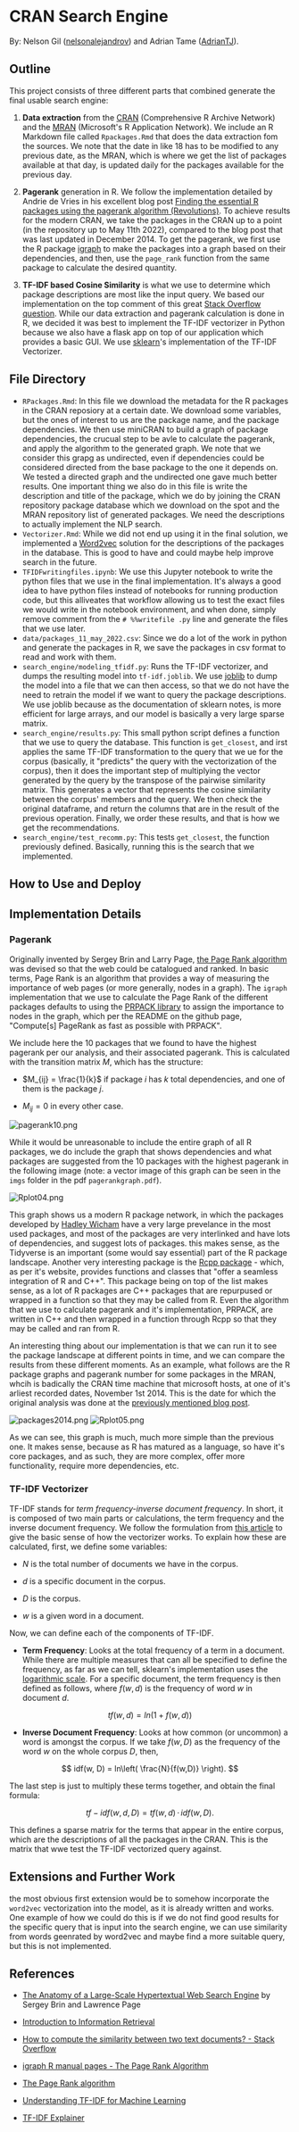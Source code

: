 # CRAN Search Engine

By: Nelson Gil ([nelsonalejandrov](https://github.com/nelsonalejandrov)) and Adrian Tame ([AdrianTJ](https://github.com/AdrianTJ)).

## Outline

This project consists of three different parts that combined generate the final usable search engine: 

1. **Data extraction** from the [CRAN](https://cran.r-project.org/) (Comprehensive R Archive Network) and the [MRAN](https://mran.microsoft.com/rro) (Microsoft's R Application Network). We include an R Markdown file called `Rpackages.Rmd`  that does the data extraction fom the sources. We note that the date in like 18 has to be modified to any previous date, as the MRAN, which is where we get the list of packages available at that day, is updated daily for the packages available for the previous day. 

2. **Pagerank** generation in R. We follow the implementation detailed by Andrie de Vries in his excellent blog post [Finding the essential R packages using the pagerank algorithm (Revolutions)](https://blog.revolutionanalytics.com/2014/12/a-reproducible-r-example-finding-the-most-popular-packages-using-the-pagerank-algorithm.html). To achieve results for the modern CRAN, we take the packages in the CRAN up to a point (in the repository up to May 11th 2022), compared to the blog post that was last updated in December 2014. To get the pagerank, we first use the R package [igraph](https://cran.r-project.org/web/packages/igraph/index.html) to make the packages into a graph based on their dependencies, and then, use the `page_rank` function from the same package to calculate the desired quantity.

3. **TF-IDF based Cosine Similarity** is what we use to determine which package descriptions are most like the input query. We based our implementation on the top comment of this great [Stack Overflow question](https://stackoverflow.com/questions/8897593/how-to-compute-the-similarity-between-two-text-documents). While our data extraction and pagerank calculation is done in R, we decided it was best to implement the TF-IDF vectorizer in Python because we also have a flask app on top of our application which provides a basic GUI. We use [sklearn](https://scikit-learn.org/stable/modules/generated/sklearn.feature_extraction.text.TfidfVectorizer.html)'s implementation of the TF-IDF Vectorizer. 

## File Directory

* `RPackages.Rmd`: In this file we download the metadata for the R packages in the CRAN reposiory at a certain date. We download some variables, but the ones of interest to us are the package name, and the package dependencies. We then use miniCRAN to build a graph of package dependencies, the crucual step to be avle to calculate the pagerank, and apply the algorithm to the generated graph. We note that we consider this grapg as undirected, even if dependencies could be considered directed from the base package to the one it depends on. We tested a directed graph and the undirected one gave much better results. One important thing we also do in this file is write the description and title of the package, which we do by joining the CRAN repository package database which we download on the spot and the MRAN repository list of generated packages. We need the descriptions to actually implement the NLP search. 
* `Vectorizer.Rmd`: While we did not end up using it in the final solution, we implemented a [Word2vec](https://en.wikipedia.org/wiki/Word2vec) solution for the descriptions of the packages in the database. This is good to have and could maybe help improve search in the future. 
* `TFIDFwritingfiles.ipynb`: We use this Jupyter notebook to write the python files that we use in the final implementation. It's always a good idea to have python files instead of notebooks for running production code, but this alliveates that workflow allowing us to test the exact files we would write in the notebook environment, and when done, simply remove comment from the `# %%writefile .py` line and generate the files that we use later. 
* `data/packages_11_may_2022.csv`: Since we do a lot of the work in python and generate the packages in R, we save the packages in csv format to read and work with them. 
* `search_engine/modeling_tfidf.py`: Runs the TF-IDF vectorizer, and dumps the resulting model into `tf-idf.joblib`. We use [joblib](https://scikit-learn.org/dev/model_persistence.html) to dump the model into a file that we can then access, so that we do not have the need to retrain the model if we want to query the package descriptions. We use joblib because as the documentation of sklearn notes,  is more efficient for large arrays, and our model is basically a very large sparse matrix. 
* `search_engine/results.py`: This small python script defines a function that we use to query the database. This function is `get_closest`, and irst applies the same TF-IDF transformation to the query that we ue for the corpus (basically, it "predicts" the query with the vectorization of the corpus), then it does the important step of multiplying the vector generated by the query by the transpose of the pairwise similarity matrix. This generates a vector that represents the cosine similarity between the corpus' members and the query. We then check the original dataframe, and return the columns that are in the result of the previous operation. Finally, we order these results, and that is how we get the recommendations. 
* `search_engine/test_recomm.py`: This tests `get_closest`, the function previously defined. Basically, running this is the search that we implemented. 

## How to Use and Deploy

## Implementation Details

### Pagerank

Originally invented by Sergey Brin and Larry Page, [the Page Rank algorithm](http://ilpubs.stanford.edu:8090/422/1/1999-66.pdf) was devised so that the web could be catalogued and ranked. In basic terms, Page Rank is an algorithm that provides a way of measuring the importance of web pages (or more generally, nodes in a graph). The `igraph` implementation that we use to calculate the Page Rank of the different packages defaults to using the [PRPACK library](https://github.com/dgleich/prpack) to assign the importance to nodes in the graph, which per the README on the github page, "Compute[s] PageRank as fast as possible with PRPACK". 

We include here the 10 packages that we found to have the highest pagerank per our analysis, and their associated pagerank. This is calculated with the transition matrix $M$, which has the structure: 

* $M_{ij} = \frac{1}{k}$ if package $i$ has $k$ total dependencies, and one of them is the package $j$. 

* $M_{ij} = 0$ in every other case. 

<img title="" src="./imgs/pagerank10.png" alt="pagerank10.png" data-align="center">

While it would be unreasonable to include the entire graph of all R packages, we do include the graph that shows dependencies and what packages are suggested from the 10 packages with the highest pagerank in the following image (note: a vector image of this graph can be seen in the `imgs` folder in the pdf `pagerankgraph.pdf`). 

<img src="./imgs/Rplot04.png" title="" alt="Rplot04.png" data-align="center">

This graph shows us a modern R package network, in which the packages developed by [Hadley Wicham](https://hadley.nz/) have a very large prevelance in the most used packages, and most of the packages are very interlinked and have lots of dependencies, and suggest lots of packages. this makes sense, as the Tidyverse is an important (some would say essential) part of the R package landscape. Another very interesting package is the [Rcpp package](https://cran.r-project.org/web/packages/Rcpp/index.html) - which, as per it's website, provides functions and classes that "offer a seamless integration of R and C++". This package being on top of the list makes sense, as a lot of R packages are C++ packages that are repurpused or wrapped in a function so that they may be called from R. Even the algorithm that we use to calculate pagerank and it's implementation, PRPACK, are written in C++ and then wrapped in a function through Rcpp so that they may be called and ran from R. 

An interesting thing about our implementation is that we can run it to see the package landscape at different points in time, and we can compare the results from these different moments. As an example, what follows are the R package graphs and pagerank number for some packages in the MRAN, whcih is badically the CRAN time machine that microsoft hosts, at one of it's arliest recorded dates, November 1st 2014. This is the date for which the original analysis was done at the [previously mentioned blog post](https://blog.revolutionanalytics.com/2014/12/a-reproducible-r-example-finding-the-most-popular-packages-using-the-pagerank-algorithm.html). 

<img src="./imgs/packages2014.png" title="" alt="packages2014.png" data-align="center">

<img src="./imgs/Rplot05.png" title="" alt="Rplot05.png" data-align="center">

As we can see, this graph is much, much more simple than the previous one. It makes sense, because as R has matured as a language, so have it's core packages, and as such, they are more complex, offer more functionality, require more dependencies, etc. 

### TF-IDF Vectorizer

TF-IDF stands for *term frequency-inverse document frequency*. In short, it is composed of two main parts or calculations, the term frequency and the inverse document frequency. We follow the formulation from [this article](https://towardsdatascience.com/tf-idf-explained-and-python-sklearn-implementation-b020c5e83275) to give the basic sense of how the vectorizer works. To explain how these are calculated, first, we define some variables: 

* $N$ is the total number of documents we have in the corpus. 

* $d$ is a specific document in the corpus.

* $D$ is the corpus. 

* $w$ is a given word in a document. 

Now, we can define each of the components of TF-IDF. 

* **Term Frequency**: Looks at the total frequency of a term in a document. While there are multiple measures that can all be specified to define the frequency, as far as we can tell, sklearn's implementation uses the [logarithmic scale](https://en.wikipedia.org/wiki/Logarithmic_scale). For a specific document, the term frequency is then defined as follows, where $f(w,d)$ is the frequency of word $w$ in document $d$. 

$$
tf(w,d) = ln(1 + f(w,d))
$$

* **Inverse Document Frequency**: Looks at how common (or uncommon) a word is amongst the corpus. If we take $f(w,D)$ as the frequency of the word $w$ on the whole corpus $D$, then, 

$$
idf(w, D) = ln\left( \frac{N}{f(w,D)} \right). 
$$

The last step is just to multiply these terms together, and obtain the final formula: 

$$
tf-idf(w,d,D) = tf(w,d) \, \cdot \, idf(w,D). 
$$

This defines a sparse matrix for the terms that appear in the entire corpus, which are the descriptions of all the packages in the CRAN. This is the matrix that wwe test the TF-IDF vectorized query against. 

## Extensions and Further Work

the most obvious first extension would be to somehow incorporate the `word2vec` vectorization into the model, as it is already written and works. One example of how we could do this is if we do not find good results for the specific query that is input into the search engine, we can use similarity from words geenrated by word2vec and maybe find a more suitable query, but this is not implemented.

## References

* [The Anatomy of a Large-Scale Hypertextual Web Search Engine](http://infolab.stanford.edu/~backrub/google.html) by Sergey Brin and Lawrence Page

* [Introduction to Information Retrieval](https://nlp.stanford.edu/IR-book/) 

* [How to compute the similarity between two text documents? - Stack Overflow](https://stackoverflow.com/questions/8897593/how-to-compute-the-similarity-between-two-text-documents)

* [igraph R manual pages - The Page Rank Algorithm](https://igraph.org/r/doc/page_rank.html)

* [The Page Rank algorithm](http://ilpubs.stanford.edu:8090/422/1/1999-66.pdf)

* [Understanding TF-IDF for Machine Learning](https://www.capitalone.com/tech/machine-learning/understanding-tf-idf/)

* [TF-IDF Explainer](https://towardsdatascience.com/tf-idf-explained-and-python-sklearn-implementation-b020c5e83275)
